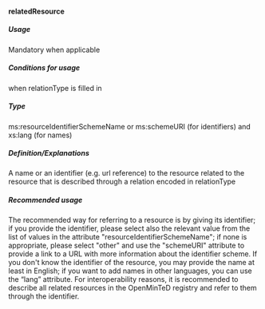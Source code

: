 #### relatedResource
##### Usage
Mandatory when applicable
##### Conditions for usage
when relationType is filled in
##### Type
ms:resourceIdentifierSchemeName or ms:schemeURI (for identifiers) and xs:lang (for names)
##### Definition/Explanations
A name or an identifier (e.g. url reference) to the resource related to the resource that is described through a relation encoded in relationType 
##### Recommended usage
The recommended way for referring to a resource is by giving its identifier; if you provide the identifier, please select also the relevant value from the list of values in the attribute "resourceIdentifierSchemeName"; if none is appropriate, please select "other" and use the "schemeURI" attribute to provide a link to a URL with more information about the identifier scheme. 
If you don't know the identifier of the resource, you may provide the name at least in English; if you want to add names in other languages, you can use the “lang” attribute. 
For interoperability reasons, it is recommended to describe all related resources in the OpenMinTeD registry and refer to them through the identifier.
